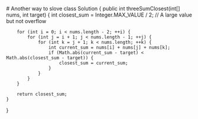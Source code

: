 ​# Another way to slove
class Solution {
    public int threeSumClosest(int[] nums, int target) {
        int closest_sum = Integer.MAX_VALUE / 2;  // A large value but not overflow
        
        for (int i = 0; i < nums.length - 2; ++i) {
            for (int j = i + 1; j < nums.length - 1; ++j) {
                for (int k = j + 1; k < nums.length; ++k) {
                    int current_sum = nums[i] + nums[j] + nums[k];
                    if (Math.abs(current_sum - target) < Math.abs(closest_sum - target)) {
                        closest_sum = current_sum;
                    }
                }
            }
        }
        
        return closest_sum;
    }
}
